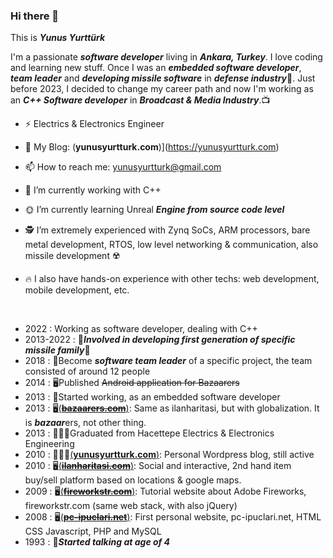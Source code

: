 ### Hi there 👋
This is ***Yunus Yurttürk***

I'm a passionate ***software developer*** living in ***Ankara, Turkey***. I love coding and learning new stuff. Once I was an ***embedded software developer***, ***team leader*** and ***developing missile software*** in ***defense industry***🚀.  Just before 2023, I decided to change my career path and now I'm working as an ***C++ Software developer*** in ***Broadcast & Media Industry***.📺




- ⚡ Electrics & Electronics Engineer
- 💬 My Blog: (**yunusyurtturk.com**)](https://yunusyurtturk.com)
- 📫 How to reach me: yunusyurtturk@gmail.com

- 🔭 I’m currently working with C++ 
- 🌞 I’m currently learning Unreal ***Engine from source code level***
- 🕵 I’m extremely experienced with Zynq SoCs, ARM processors, bare metal development, RTOS, low level networking & communication, also missile development ☢️
- 🔥 I also have hands-on experience with other techs: web development, mobile development, etc.
<!---
🕵🏻‍♂️✨🌞🔥💫💘☢️
--->
<br>

- 2022 : Working as software developer, dealing with C++
- 2013-2022 : 🚀***Involved in developing first generation of specific missile family***🚀
- 2018 : 🚀Become ***software team leader*** of a specific project, the team consisted of around 12 people
- 2014 : 🖥️Published ~~Android application for Bazaarers~~
- 2013 : 👷Started working, as an embedded software developer
- 2013 : 🖥️[(**~~bazaarers.com~~**)](https://bazaarers.com): Same as ilanharitasi, but with globalization. It is ***bazaar***ers, not other thing.
- 2013 : 👨🏻‍🎓Graduated from Hacettepe Electrics & Electronics Engineering
- 2010 : 👨🏻‍💻[(**yunusyurtturk.com**)](https://yunusyurtturk.com): Personal Wordpress blog, still active
- 2010 : 🖥️[(**~~ilanharitasi.com~~**)](https://ilanharitasi.com): Social and interactive, 2nd hand item buy/sell platform based on locations & google maps.
- 2009 : 🖥️[(**~~fireworkstr.com~~**)](https://fireworkstr.com): Tutorial website about Adobe Fireworks, fireworkstr.com (same web stack, with also jQuery)
- 2008 : 🖥️[(**~~pc-ipuclari.net~~**)](https://pc-ipuclari.net): First personal website, pc-ipuclari.net, HTML CSS Javascript, PHP and MySQL
- 1993 : 👶***Started talking at age of 4***

<!--
**yunusyurtturk/yunusyurtturk** is a ✨ _special_ ✨ repository because its `README.md` (this file) appears on your GitHub profile.

Here are some ideas to get you started:

- 🔭 I’m currently working on Unreal Engine (C++, Rendering, PostProcess, etc.)
- 🌱 I’m currently learning Unreal Engine, graphic programming, game programming...
- 👯 I’m looking to collaborate on ...
- 🤔 I’m looking for help with ...
- 💬 Ask me about ...
- 📫 How to reach me: yunusyurtturk@gmail.com
- 😄 Pronouns: ...
- ⚡ Fun fact: ...
-->
